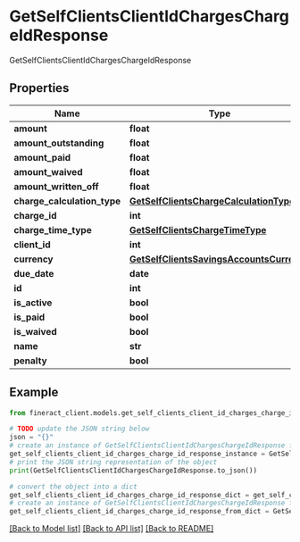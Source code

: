 # GetSelfClientsClientIdChargesChargeIdResponse

GetSelfClientsClientIdChargesChargeIdResponse

## Properties

Name | Type | Description | Notes
------------ | ------------- | ------------- | -------------
**amount** | **float** |  | [optional] 
**amount_outstanding** | **float** |  | [optional] 
**amount_paid** | **float** |  | [optional] 
**amount_waived** | **float** |  | [optional] 
**amount_written_off** | **float** |  | [optional] 
**charge_calculation_type** | [**GetSelfClientsChargeCalculationType**](GetSelfClientsChargeCalculationType.md) |  | [optional] 
**charge_id** | **int** |  | [optional] 
**charge_time_type** | [**GetSelfClientsChargeTimeType**](GetSelfClientsChargeTimeType.md) |  | [optional] 
**client_id** | **int** |  | [optional] 
**currency** | [**GetSelfClientsSavingsAccountsCurrency**](GetSelfClientsSavingsAccountsCurrency.md) |  | [optional] 
**due_date** | **date** |  | [optional] 
**id** | **int** |  | [optional] 
**is_active** | **bool** |  | [optional] 
**is_paid** | **bool** |  | [optional] 
**is_waived** | **bool** |  | [optional] 
**name** | **str** |  | [optional] 
**penalty** | **bool** |  | [optional] 

## Example

```python
from fineract_client.models.get_self_clients_client_id_charges_charge_id_response import GetSelfClientsClientIdChargesChargeIdResponse

# TODO update the JSON string below
json = "{}"
# create an instance of GetSelfClientsClientIdChargesChargeIdResponse from a JSON string
get_self_clients_client_id_charges_charge_id_response_instance = GetSelfClientsClientIdChargesChargeIdResponse.from_json(json)
# print the JSON string representation of the object
print(GetSelfClientsClientIdChargesChargeIdResponse.to_json())

# convert the object into a dict
get_self_clients_client_id_charges_charge_id_response_dict = get_self_clients_client_id_charges_charge_id_response_instance.to_dict()
# create an instance of GetSelfClientsClientIdChargesChargeIdResponse from a dict
get_self_clients_client_id_charges_charge_id_response_from_dict = GetSelfClientsClientIdChargesChargeIdResponse.from_dict(get_self_clients_client_id_charges_charge_id_response_dict)
```
[[Back to Model list]](../README.md#documentation-for-models) [[Back to API list]](../README.md#documentation-for-api-endpoints) [[Back to README]](../README.md)


